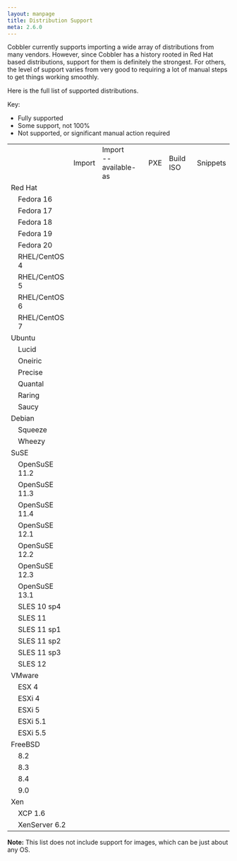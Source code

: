 ```yaml
---
layout: manpage
title: Distribution Support
meta: 2.6.0
---
```


Cobbler currently supports importing a wide array of distributions from many vendors. However, since Cobbler has a history rooted in Red Hat based distributions, support for them is definitely the strongest. For others, the level of support varies from very good to requiring a lot of manual steps to get things working smoothly.

Here is the full list of supported distributions. 

Key:

<ul>
 <li><i class="icon-ok-sign text-success"></i> Fully supported</li>
 <li><i class="icon-wrench"></i> Some support, not 100%</li>
 <li><i class="icon-ban-circle text-error"></i> Not supported, or significant manual action required</li>
</ul>

<table class="table table-hover">
 <tr>
  <td class=""></td>
  <td class=""></td>
  <td class="center span1">Import</td>
  <td class="center span1">Import<br/>--available-as</td>
  <td class="center span1">PXE</td>
  <td class="center span1">Build ISO</td>
  <td class="center span1">Snippets</td>
 </tr>
 <tr>
  <td colspan="7">Red Hat</td>
 </tr>
 <tr>
  <td class="span2"></td>
  <td class="span2">Fedora 16</td>
  <td class="center span1"><i class="icon-ok-sign text-success"></i></td>
  <td class="center span1"><i class="icon-ok-sign text-success"></i></td>
  <td class="center span1"><i class="icon-ok-sign text-success"></i></td>
  <td class="center span1"><i class="icon-ok-sign text-success"></i></td>
  <td class="center span1"><i class="icon-ok-sign text-success"></i></td>
 </tr>
 <tr>
  <td class="span2"></td>
  <td class="span2">Fedora 17</td>
  <td class="center span1"><i class="icon-ok-sign text-success"></i></td>
  <td class="center span1"><i class="icon-ok-sign text-success"></i></td>
  <td class="center span1"><i class="icon-ok-sign text-success"></i></td>
  <td class="center span1"><i class="icon-ok-sign text-success"></i></td>
  <td class="center span1"><i class="icon-ok-sign text-success"></i></td>
 </tr>
 <tr>
  <td class="span2"></td>
  <td class="span2">Fedora 18</td>
  <td class="center span1"><i class="icon-ok-sign text-success"></i></td>
  <td class="center span1"><i class="icon-ok-sign text-success"></i></td>
  <td class="center span1"><i class="icon-ok-sign text-success"></i></td>
  <td class="center span1"><i class="icon-ok-sign text-success"></i></td>
  <td class="center span1"><i class="icon-ok-sign text-success"></i></td>
 </tr>
 <tr>
  <td class="span2"></td>
  <td class="span2">Fedora 19</td>
  <td class="center span1"><i class="icon-ok-sign text-success"></i></td>
  <td class="center span1"><i class="icon-ok-sign text-success"></i></td>
  <td class="center span1"><i class="icon-ok-sign text-success"></i></td>
  <td class="center span1"><i class="icon-ok-sign text-success"></i></td>
  <td class="center span1"><i class="icon-ok-sign text-success"></i></td>
 </tr>
 <tr>
  <td class="span2"></td>
  <td class="span2">Fedora 20</td>
  <td class="center span1"><i class="icon-ok-sign text-success"></i></td>
  <td class="center span1"><i class="icon-ok-sign text-success"></i></td>
  <td class="center span1"><i class="icon-ok-sign text-success"></i></td>
  <td class="center span1"><i class="icon-ok-sign text-success"></i></td>
  <td class="center span1"><i class="icon-ok-sign text-success"></i></td>
 </tr>
 <tr>
  <td class="span2"></td>
  <td class="span2">RHEL/CentOS 4</td>
  <td class="center span1"><i class="icon-ok-sign text-success"></i></td>
  <td class="center span1"><i class="icon-ok-sign text-success"></i></td>
  <td class="center span1"><i class="icon-ok-sign text-success"></i></td>
  <td class="center span1"><i class="icon-ok-sign text-success"></i></td>
  <td class="center span1"><i class="icon-ok-sign text-success"></i></td>
 </tr>
 <tr>
  <td class="span2"></td>
  <td class="span2">RHEL/CentOS 5</td>
  <td class="center span1"><i class="icon-ok-sign text-success"></i></td>
  <td class="center span1"><i class="icon-ok-sign text-success"></i></td>
  <td class="center span1"><i class="icon-ok-sign text-success"></i></td>
  <td class="center span1"><i class="icon-ok-sign text-success"></i></td>
  <td class="center span1"><i class="icon-ok-sign text-success"></i></td>
 </tr>
 <tr>
  <td class="span2"></td>
  <td class="span2">RHEL/CentOS 6</td>
  <td class="center span1"><i class="icon-ok-sign text-success"></i></td>
  <td class="center span1"><i class="icon-ok-sign text-success"></i></td>
  <td class="center span1"><i class="icon-ok-sign text-success"></i></td>
  <td class="center span1"><i class="icon-ok-sign text-success"></i></td>
  <td class="center span1"><i class="icon-ok-sign text-success"></i></td>
 </tr>
 <tr>
  <td class="span2"></td>
  <td class="span2">RHEL/CentOS 7</td>
  <td class="center span1"><i class="icon-ok-sign text-success"></i></td>
  <td class="center span1"><i class="icon-ok-sign text-success"></i></td>
  <td class="center span1"><i class="icon-ok-sign text-success"></i></td>
  <td class="center span1"><i class="icon-ok-sign text-success"></i></td>
  <td class="center span1"><i class="icon-ok-sign text-success"></i></td>
 </tr>
 <tr>
  <td colspan="7">Ubuntu</td>
 </tr>
 <tr>
  <td class="span2"></td>
  <td class="span2">Lucid</td>
  <td class="center span1"><i class="icon-ok-sign text-success"></i></td>
  <td class="center span1"><i class="icon-ban-circle text-error"></i></td>
  <td class="center span1"><i class="icon-ok-sign text-success"></i></td>
  <td class="center span1"><i class="icon-ok-sign text-success"></i></td>
  <td class="center span1"><i class="icon-wrench"></i></td>
 </tr>
 <tr>
  <td class="span2"></td>
  <td class="span2">Oneiric</td>
  <td class="center span1"><i class="icon-ok-sign text-success"></i></td>
  <td class="center span1"><i class="icon-ban-circle text-error"></i></td>
  <td class="center span1"><i class="icon-ok-sign text-success"></i></td>
  <td class="center span1"><i class="icon-ok-sign text-success"></i></td>
  <td class="center span1"><i class="icon-wrench"></i></td>
 </tr>
 <tr>
  <td class="span2"></td>
  <td class="span2">Precise</td>
  <td class="center span1"><i class="icon-ok-sign text-success"></i></td>
  <td class="center span1"><i class="icon-ban-circle text-error"></i></td>
  <td class="center span1"><i class="icon-ok-sign text-success"></i></td>
  <td class="center span1"><i class="icon-ok-sign text-success"></i></td>
  <td class="center span1"><i class="icon-wrench"></i></td>
 </tr>
 <tr>
  <td class="span2"></td>
  <td class="span2">Quantal</td>
  <td class="center span1"><i class="icon-ok-sign text-success"></i></td>
  <td class="center span1"><i class="icon-ban-circle text-error"></i></td>
  <td class="center span1"><i class="icon-ok-sign text-success"></i></td>
  <td class="center span1"><i class="icon-ok-sign text-success"></i></td>
  <td class="center span1"><i class="icon-wrench"></i></td>
 </tr>
 <tr>
  <td class="span2"></td>
  <td class="span2">Raring</td>
  <td class="center span1"><i class="icon-ok-sign text-success"></i></td>
  <td class="center span1"><i class="icon-ban-circle text-error"></i></td>
  <td class="center span1"><i class="icon-ok-sign text-success"></i></td>
  <td class="center span1"><i class="icon-ok-sign text-success"></i></td>
  <td class="center span1"><i class="icon-wrench"></i></td>
 </tr>
 <tr>
  <td class="span2"></td>
  <td class="span2">Saucy</td>
  <td class="center span1"><i class="icon-ok-sign text-success"></i></td>
  <td class="center span1"><i class="icon-ban-circle text-error"></i></td>
  <td class="center span1"><i class="icon-ok-sign text-success"></i></td>
  <td class="center span1"><i class="icon-ok-sign text-success"></i></td>
  <td class="center span1"><i class="icon-wrench"></i></td>
 </tr>
 <tr>
  <td colspan="7">Debian</td>
 </tr>
 <tr>
  <td class="span2"></td>
  <td class="span2">Squeeze</td>
  <td class="center span1"><i class="icon-ok-sign text-success"></i></td>
  <td class="center span1"><i class="icon-ban-circle text-error"></i></td>
  <td class="center span1"><i class="icon-wrench"></i></td>
  <td class="center span1"><i class="icon-ok-sign text-success"></i></td>
  <td class="center span1"><i class="icon-wrench"></i></td>
 </tr>
 <tr>
  <td class="span2"></td>
  <td class="span2">Wheezy</td>
  <td class="center span1"><i class="icon-ok-sign text-success"></i></td>
  <td class="center span1"><i class="icon-ban-circle text-error"></i></td>
  <td class="center span1"><i class="icon-wrench"></i></td>
  <td class="center span1"><i class="icon-ok-sign text-success"></i></td>
  <td class="center span1"><i class="icon-wrench"></i></td>
 </tr>
 <tr>
  <td colspan="7">SuSE</td>
 </tr>
 <tr>
  <td class="span2"></td>
  <td class="span2">OpenSuSE 11.2</td>
  <td class="center span1"><i class="icon-ok-sign text-success"></i></td>
  <td class="center span1"><i class="icon-ok-sign text-success"></i></td>
  <td class="center span1"><i class="icon-ok-sign text-success"></i></td>
  <td class="center span1"><i class="icon-ok-sign text-success"></i></td>
  <td class="center span1"><i class="icon-wrench"></i></td>
 </tr>
 <tr>
  <td class="span2"></td>
  <td class="span2">OpenSuSE 11.3</td>
  <td class="center span1"><i class="icon-ok-sign text-success"></i></td>
  <td class="center span1"><i class="icon-ok-sign text-success"></i></td>
  <td class="center span1"><i class="icon-ok-sign text-success"></i></td>
  <td class="center span1"><i class="icon-ok-sign text-success"></i></td>
  <td class="center span1"><i class="icon-wrench"></i></td>
 </tr>
 <tr>
  <td class="span2"></td>
  <td class="span2">OpenSuSE 11.4</td>
  <td class="center span1"><i class="icon-ok-sign text-success"></i></td>
  <td class="center span1"><i class="icon-ok-sign text-success"></i></td>
  <td class="center span1"><i class="icon-ok-sign text-success"></i></td>
  <td class="center span1"><i class="icon-ok-sign text-success"></i></td>
  <td class="center span1"><i class="icon-wrench"></i></td>
 </tr>
 <tr>
  <td class="span2"></td>
  <td class="span2">OpenSuSE 12.1</td>
  <td class="center span1"><i class="icon-ok-sign text-success"></i></td>
  <td class="center span1"><i class="icon-ok-sign text-success"></i></td>
  <td class="center span1"><i class="icon-ok-sign text-success"></i></td>
  <td class="center span1"><i class="icon-ok-sign text-success"></i></td>
  <td class="center span1"><i class="icon-wrench"></i></td>
 </tr>
 <tr>
  <td class="span2"></td>
  <td class="span2">OpenSuSE 12.2</td>
  <td class="center span1"><i class="icon-ok-sign text-success"></i></td>
  <td class="center span1"><i class="icon-ok-sign text-success"></i></td>
  <td class="center span1"><i class="icon-ok-sign text-success"></i></td>
  <td class="center span1"><i class="icon-ok-sign text-success"></i></td>
  <td class="center span1"><i class="icon-wrench"></i></td>
 </tr>
 <tr>
  <td class="span2"></td>
  <td class="span2">OpenSuSE 12.3</td>
  <td class="center span1"><i class="icon-ok-sign text-success"></i></td>
  <td class="center span1"><i class="icon-ok-sign text-success"></i></td>
  <td class="center span1"><i class="icon-ok-sign text-success"></i></td>
  <td class="center span1"><i class="icon-ok-sign text-success"></i></td>
  <td class="center span1"><i class="icon-wrench"></i></td>
 </tr>
 <tr>
  <td class="span2"></td>
  <td class="span2">OpenSuSE 13.1</td>
  <td class="center span1"><i class="icon-ok-sign text-success"></i></td>
  <td class="center span1"><i class="icon-ok-sign text-success"></i></td>
  <td class="center span1"><i class="icon-ok-sign text-success"></i></td>
  <td class="center span1"><i class="icon-ok-sign text-success"></i></td>
  <td class="center span1"><i class="icon-wrench"></i></td>
 </tr>
 <tr>
  <td class="span2"></td>
  <td class="span2">SLES 10 sp4</td>
  <td class="center span1"><i class="icon-ok-sign text-success"></i></td>
  <td class="center span1"><i class="icon-ok-sign text-success"></i></td>
  <td class="center span1"><i class="icon-ok-sign text-success"></i></td>
  <td class="center span1"><i class="icon-ok-sign text-success"></i></td>
  <td class="center span1"><i class="icon-wrench"></i></td>
 </tr>
 <tr>
  <td class="span2"></td>
  <td class="span2">SLES 11</td>
  <td class="center span1"><i class="icon-ok-sign text-success"></i></td>
  <td class="center span1"><i class="icon-ok-sign text-success"></i></td>
  <td class="center span1"><i class="icon-ok-sign text-success"></i></td>
  <td class="center span1"><i class="icon-ok-sign text-success"></i></td>
  <td class="center span1"><i class="icon-wrench"></i></td>
 </tr>
 <tr>
  <td class="span2"></td>
  <td class="span2">SLES 11 sp1</td>
  <td class="center span1"><i class="icon-ok-sign text-success"></i></td>
  <td class="center span1"><i class="icon-ok-sign text-success"></i></td>
  <td class="center span1"><i class="icon-ok-sign text-success"></i></td>
  <td class="center span1"><i class="icon-ok-sign text-success"></i></td>
  <td class="center span1"><i class="icon-wrench"></i></td>
 </tr>
 <tr>
  <td class="span2"></td>
  <td class="span2">SLES 11 sp2</td>
  <td class="center span1"><i class="icon-ok-sign text-success"></i></td>
  <td class="center span1"><i class="icon-ok-sign text-success"></i></td>
  <td class="center span1"><i class="icon-ok-sign text-success"></i></td>
  <td class="center span1"><i class="icon-ok-sign text-success"></i></td>
  <td class="center span1"><i class="icon-wrench"></i></td>
 </tr>
 <tr>
  <td class="span2"></td>
  <td class="span2">SLES 11 sp3</td>
  <td class="center span1"><i class="icon-ok-sign text-success"></i></td>
  <td class="center span1"><i class="icon-ok-sign text-success"></i></td>
  <td class="center span1"><i class="icon-ok-sign text-success"></i></td>
  <td class="center span1"><i class="icon-ok-sign text-success"></i></td>
  <td class="center span1"><i class="icon-wrench"></i></td>
 </tr>
 <tr>
  <td class="span2"></td>
  <td class="span2">SLES 12</td>
  <td class="center span1"><i class="icon-ok-sign text-success"></i></td>
  <td class="center span1"><i class="icon-ok-sign text-success"></i></td>
  <td class="center span1"><i class="icon-ok-sign text-success"></i></td>
  <td class="center span1"><i class="icon-ok-sign text-success"></i></td>
  <td class="center span1"><i class="icon-wrench"></i></td>
 </tr>
 <tr>
  <td colspan="7">VMware</td>
 </tr>
 <tr>
  <td class="span2"></td>
  <td class="span2">ESX 4</td>
  <td class="center span1"><i class="icon-ok-sign text-success"></i></td>
  <td class="center span1"><i class="icon-ban-circle text-error"></i></td>
  <td class="center span1"><i class="icon-ok-sign text-success"></i></td>
  <td class="center span1"><i class="icon-ok-sign text-success"></i></td>
  <td class="center span1"><i class="icon-wrench"></i></td>
 </tr>
 <tr>
  <td class="span2"></td>
  <td class="span2">ESXi 4</td>
  <td class="center span1"><i class="icon-ok-sign text-success"></i></td>
  <td class="center span1"><i class="icon-ban-circle text-error"></i></td>
  <td class="center span1"><i class="icon-ok-sign text-success"></i></td>
  <td class="center span1"><i class="icon-ban-circle text-error"></i></td>
  <td class="center span1"><i class="icon-ban-circle text-error"></i></td>
 </tr>
 <tr>
  <td class="span2"></td>
  <td class="span2">ESXi 5</td>
  <td class="center span1"><i class="icon-ok-sign text-success"></i></td>
  <td class="center span1"><i class="icon-ban-circle text-error"></i></td>
  <td class="center span1"><i class="icon-wrench"></i></td>
  <td class="center span1"><i class="icon-ban-circle text-error"></i></td>
  <td class="center span1"><i class="icon-ban-circle text-error"></i></td>
 </tr>
 <tr>
  <td class="span2"></td>
  <td class="span2">ESXi 5.1</td>
  <td class="center span1"><i class="icon-ok-sign text-success"></i></td>
  <td class="center span1"><i class="icon-ban-circle text-error"></i></td>
  <td class="center span1"><i class="icon-wrench"></i></td>
  <td class="center span1"><i class="icon-ban-circle text-error"></i></td>
  <td class="center span1"><i class="icon-ban-circle text-error"></i></td>
 </tr>
 <tr>
  <td class="span2"></td>
  <td class="span2">ESXi 5.5</td>
  <td class="center span1"><i class="icon-ok-sign text-success"></i></td>
  <td class="center span1"><i class="icon-ban-circle text-error"></i></td>
  <td class="center span1"><i class="icon-wrench"></i></td>
  <td class="center span1"><i class="icon-ban-circle text-error"></i></td>
  <td class="center span1"><i class="icon-ban-circle text-error"></i></td>
 </tr>
 <tr>
  <td colspan="7">FreeBSD</td>
 </tr>
 <tr>
  <td class="span2"></td>
  <td class="span2">8.2</td>
  <td class="center span1"><i class="icon-ok-sign text-success"></i></td>
  <td class="center span1"><i class="icon-ban-circle text-error"></i></td>
  <td class="center span1"><i class="icon-wrench"></i></td>
  <td class="center span1"><i class="icon-ban-circle text-error"></i></td>
  <td class="center span1"><i class="icon-ban-circle text-error"></i></td>
 </tr>
 <tr>
  <td class="span2"></td>
  <td class="span2">8.3</td>
  <td class="center span1"><i class="icon-ok-sign text-success"></i></td>
  <td class="center span1"><i class="icon-ban-circle text-error"></i></td>
  <td class="center span1"><i class="icon-wrench"></i></td>
  <td class="center span1"><i class="icon-ban-circle text-error"></i></td>
  <td class="center span1"><i class="icon-ban-circle text-error"></i></td>
 </tr>
 <tr>
  <td class="span2"></td>
  <td class="span2">8.4</td>
  <td class="center span1"><i class="icon-ok-sign text-success"></i></td>
  <td class="center span1"><i class="icon-ban-circle text-error"></i></td>
  <td class="center span1"><i class="icon-wrench"></i></td>
  <td class="center span1"><i class="icon-ban-circle text-error"></i></td>
  <td class="center span1"><i class="icon-ban-circle text-error"></i></td>
 </tr>
 <tr>
  <td class="span2"></td>
  <td class="span2">9.0</td>
  <td class="center span1"><i class="icon-ok-sign text-success"></i></td>
  <td class="center span1"><i class="icon-ban-circle text-error"></i></td>
  <td class="center span1"><i class="icon-wrench"></i></td>
  <td class="center span1"><i class="icon-ban-circle text-error"></i></td>
  <td class="center span1"><i class="icon-ban-circle text-error"></i></td>
 </tr>
 <tr>
  <td colspan="7">Xen</td>
 </tr>
 <tr>
  <td class="span2"></td>
  <td class="span2">XCP 1.6</td>
  <td class="center span1"><i class="icon-ok-sign text-success"></i></td>
  <td class="center span1"><i class="icon-ban-circle text-error"></i></td>
  <td class="center span1"><i class="icon-wrench"></i></td>
  <td class="center span1"><i class="icon-ban-circle text-error"></i></td>
  <td class="center span1"><i class="icon-ban-circle text-error"></i></td>
 </tr>
 <tr>
  <td class="span2"></td>
  <td class="span2">XenServer 6.2</td>
  <td class="center span1"><i class="icon-ok-sign text-success"></i></td>
  <td class="center span1"><i class="icon-ban-circle text-error"></i></td>
  <td class="center span1"><i class="icon-wrench"></i></td>
  <td class="center span1"><i class="icon-ban-circle text-error"></i></td>
  <td class="center span1"><i class="icon-ban-circle text-error"></i></td>
 </tr>

</table>

<div class="alert alert-info alert-block"><b>Note:</b> This list does not include support for images, which can be just about any OS.</div>
